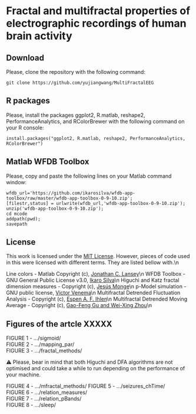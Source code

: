 # Fractal and multifractal properties of electrographic recordings of human brain activity


## Download

Please, clone the repository with the following command:

```
git clone https://github.com/yujiangwang/MultiFractalEEG
```

## R packages

Please, install the packages ggplot2, R.matlab, reshape2, PerformanceAnalytics, and RColorBrewer with the following command on your R console:

```
install.packages("ggplot2, R.matlab, reshape2, PerformanceAnalytics, RColorBrewer")
```

## Matlab WFDB Toolbox

Please, copy and paste the following lines on your Matlab command window:

```
wfdb_url='https://github.com/ikarosilva/wfdb-app-toolbox/raw/master/wfdb-app-toolbox-0-9-10.zip';  
[filestr,status] = urlwrite(wfdb_url,'wfdb-app-toolbox-0-9-10.zip');  
unzip('wfdb-app-toolbox-0-9-10.zip');  
cd mcode  
addpath(pwd);  
savepath 
```

## License

This work is licensed under the [MIT License](https://github.com/lucasfr/chhabra-jensen/blob/master/LICENSE). However, pieces of code used in this were licensed with different terms. They are listed bellow with.\n

Line colors - Matlab Copyright (c), [Jonathan C. Lansey](https://uk.mathworks.com/matlabcentral/fileexchange/42673-beautiful-and-distinguishable-line-colors-+-colormap)\n
WFDB Toolbox - GNU General Public License v3.0, [Ikaro Silva](https://github.com/ikarosilva/wfdb-app-toolbox/blob/master/LICENSE)\n
Higuchi and Katz fractal dimension measures - Copyright (c), [Jesús Monge](https://uk.mathworks.com/matlabcentral/fileexchange/50290-higuchi-and-katz-fractal-dimension-measures)\n
p-Model simulation - GNU public license, [Victor Venema](http://www2.meteo.uni-bonn.de/staff/venema/themes/surrogates/pmodel/)\n
Multifractal Detrended Fluctuation Analysis - Copyright (c), [Espen A. F. Ihlen](https://www.ntnu.edu/inb/geri/software)\n
Multifractal Detrended Moving Average - Copyright (c), [Gao-Feng Gu and Wei-Xing Zhou](https://journals.aps.org/pre/abstract/10.1103/PhysRevE.82.011136)\n


## Figures of the artcle XXXXX

FIGURE 1 - .../sigmoid/  
FIGURE 2 - .../mapping_par/  
FIGURE 3 - .../fractal_methods/  

:warning: Please, bear in mind that both Higuchi and DFA algorithms are not optimised and could take a while to run depending on the performance of your machine.

FIGURE 4 - .../mfractal_methods/
FIGURE 5 - .../seizures_chTime/  
FIGURE 6 - .../relation_measures/  
FIGURE 7 - .../relation_pBands/  
FIGURE 8 - .../sleep/  
